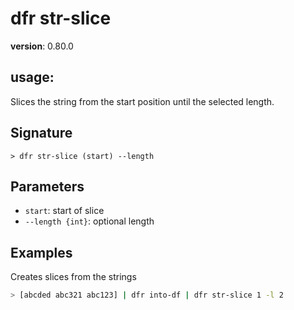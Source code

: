 # dfr str-slice

**version**: 0.80.0

## **usage**:

Slices the string from the start position until the selected length.

## Signature

`> dfr str-slice (start) --length`

## Parameters

- `start`: start of slice
- `--length {int}`: optional length

## Examples

Creates slices from the strings

```bash
> [abcded abc321 abc123] | dfr into-df | dfr str-slice 1 -l 2
```
